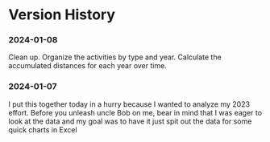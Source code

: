# Version History

### 2024-01-08

Clean up.
Organize the activities by type and year.
Calculate the accumulated distances for each year over time.


### 2024-01-07

I put this together today in a hurry because I wanted to analyze my 2023 effort.
Before you unleash uncle Bob on me, bear in mind that I was eager to look at the
data and my goal was to have it just spit out the data for some quick charts in Excel

